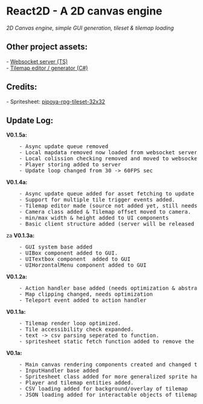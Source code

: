 <h1>React2D - A 2D canvas engine</h1>
<i>
    2D Canvas engine, simple GUI generation, tileset & tilemap loading<br />
</i>

<h2>Other project assets:</h2>
- <a href="https://github.com/JannickOste/2d-canvas-engine-server">Websocket server (TS)</a><br />
- <a href="https://github.com/JannickOste/react2d-tilemap-editor">Tilemap editor / generator (C#)</a>


<h2>Credits: </h2>
- Spritesheet: <a href="https://pipoya.itch.io/pipoya-rpg-tileset-32x32">pipoya-rpg-tileset-32x32</a>

<h2>Update Log:</h2> 
<strong>V0.1.5a:</strong> 
<pre>
    - Async update queue removed
    - Local mapdata removed now loaded from websocket server
    - Local colission checking removed and moved to websocket server
    - Player storing added to server
    - Update loop changed from 30 -> 60FPS sec
</pre>
<strong>V0.1.4a:</strong> 
<pre>
    - Async update queue added for asset fetching to update loop.
    - Support for multiple tile trigger events added. 
    - Tilemap editor made (source not added yet, still needs some bug fixing)
    - Camera class added & Tilemap offset moved to camera.
    - min/max width & height added to UI components
    - Basic client structure added (server will be released in seperate repository).
</pre>
za
<strong>V0.1.3a:</strong> 
<pre>
    - GUI system base added
    - UIBox component added to GUI.
    - UITextbox component  added to GUI
    - UIHorzontalMenu component added to GUI 
</pre>

<strong>V0.1.2a:</strong> 
<pre>
    - Action handler base added (needs optimization & abstractation, no interface implementation in node, gotta look into this)
    - Map clipping changed, needs optimization 
    - Teleport event added to action handler
</pre>

<strong>V0.1.1a:</strong> 
<pre>
    - Tilemap render loop optimized.
    - Tile accessibility check expanded. 
    - text -> csv parsing seperated to function.
    - spritesheet static fetch function added to remove the need to load/parse image yourself.
</pre>

<strong>V0.1a:</strong> 
<pre>
    - Main canvas rendering components created and changed to frame based updates.
    - InputHandler base added
    - Spritesheet class added for more generalized sprite handeling
    - Player and tilemap entities added.
    - CSV loading added for background/overlay of tilemap
    - JSON loading added for interactable objects of tilemap
</pre>
